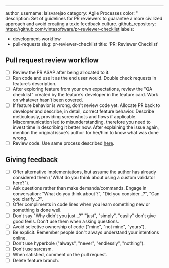 ---
author_username: laisvarejao
category: Agile Processes
color: ''
description: Set of guidelines for PR reviewers to guarantee a more civilized approach
  and avoid creating a toxic feedback culture.
github_repository: https://github.com/vintasoftware/pr-reviewer-checklist
labels:
- development-workflow
- pull-requests
slug: pr-reviewer-checklist
title: 'PR: Reviewer Checklist'

## Pull request review workflow

- [ ] Review the PR ASAP after being allocated to it.
- [ ] Run code and use it as the end user would. Double check requests in feature’s description.
- [ ] After exploring feature from your own expectations, review the "QA checklist" created by the feature’s developer in the feature card. Work on whatever hasn’t been covered. 
- [ ] If feature behavior is wrong, don't review code yet. Allocate PR back to developer and describe, in detail, correct feature behavior. Describe meticulously, providing screenshots and flows if applicable. Miscommunication led to misunderstanding, therefore you need to invest time in describing it better now. After explaining the issue again, mention the original issue's author for her/him to know what was done wrong.
- [ ] Review code. Use same process described [here](https://devchecklists.com/pull-requests-checklist/).

## Giving feedback

- [ ] Offer alternative implementations, but assume the author has already considered them ("What do you think about using a custom validator here?").
- [ ] Ask questions rather than make demands/commands. Engage in conversation: "What do you think about ?", "Did you consider...?", "Can you clarify...?".
- [ ] Offer compliments in code lines when you learn something new or something is done well.
- [ ] Don't say "Why didn't you just...?" "just", "simply", "easily" don't give good feels. Don't use them when asking questions.
- [ ] Avoid selective ownership of code ("mine", "not mine", "yours").
- [ ] Be explicit. Remember people don't always understand your intentions online.
- [ ] Don't use hyperbole ("always", "never", "endlessly", "nothing").
- [ ] Don't use sarcasm.
- [ ] When satisfied, comment on the pull request.
- [ ] Delete feature branch.
